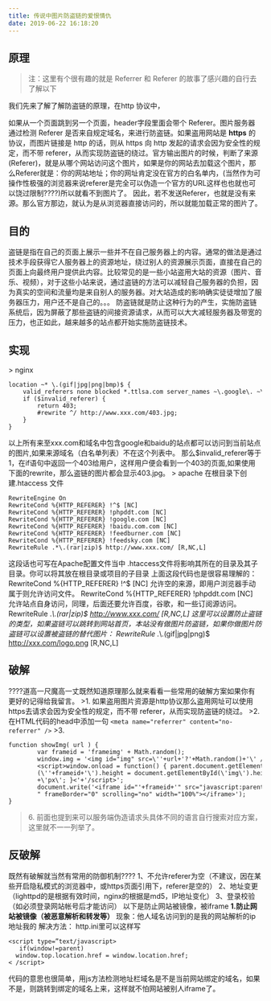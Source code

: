 ```yaml
---
title: 传说中图片防盗链的爱恨情仇
date: 2019-06-22 16:18:20
---
```


原理
--

> 注：这里有个很有趣的就是 Referrer 和 Referer 的故事了感兴趣的自行去了解以下

我们先来了解了解防盗链的原理，在http 协议中，
<!--truncate-->

如果从一个页面跳到另一个页面，header字段里面会带个 Referer。图片服务器通过检测 Referer 是否来自规定域名，来进行防盗链。如果盗用网站是 **https** 的 协议，而图片链接是 http 的话，则从 https 向 http 发起的请求会因为安全性的规定，而不带 referer，从而实现防盗链的绕过。官方输出图片的时候，判断了来源(Referer)，就是从哪个网站访问这个图片，如果是你的网站去加载这个图片，那么Referer就是：你的网站地址；你的网址肯定没在官方的白名单内，(当然作为可操作性极强的浏览器来说referer是完全可以伪造一个官方的URL这样也也就也可以饶过限制????)所以就看不到图片了。 因此，若不发送Referer，也就是没有来源。那么官方那边，就认为是从浏览器直接访问的，所以就能加载正常的图片了。

目的
--

盗链是指在自己的页面上展示一些并不在自己服务器上的内容。通常的做法是通过技术手段获得它人服务器上的资源地址，绕过别人的资源展示页面，直接在自己的页面上向最终用户提供此内容。比较常见的是一些小站盗用大站的资源（图片、音乐、视频），对于这些小站来说，通过盗链的方法可以减轻自己服务器的负担，因为真实的空间和流量均是来自别人的服务器。对大站造成的影响确实徒徒增加了服务器压力，用户还不是自己的。。。 防盗链就是防止这种行为的产生，实施防盗链系统后，因为屏蔽了那些盗链的间接资源请求，从而可以大大减轻服务器及带宽的压力，也正如此，越来越多的站点都开始实施防盗链技术。

实现
--

\> nginx

    location ~* \.(gif|jpg|png|bmp)$ {    
        valid_referers none blocked *.ttlsa.com server_names ~\.google\. ~\.baidu\.;    
        if ($invalid_referer) {        
            return 403;        
            #rewrite ^/ http://www.xxx.com/403.jpg;    
        }
    }

以上所有来至xxx.com和域名中包含google和baidu的站点都可以访问到当前站点的图片,如果来源域名（白名单列表）不在这个列表中。 那么$invalid_referer等于1，在if语句中返回一个403给用户，这样用户便会看到一个403的页面,如果使用下面的rewrite，那么盗链的图片都会显示403.jpg。 > apache 在根目录下创建.htaccess 文件

    RewriteEngine On
    RewriteCond %{HTTP_REFERER} !^$ [NC]
    RewriteCond %{HTTP_REFERER} !phpddt.com [NC]
    RewriteCond %{HTTP_REFERER} !google.com [NC]
    RewriteCond %{HTTP_REFERER} !baidu.com.com [NC]
    RewriteCond %{HTTP_REFERER} !feedburner.com [NC]
    RewriteCond %{HTTP_REFERER} !feedsky.com [NC]
    RewriteRule .*\.(rar|zip)$ http://www.xxx.com/ [R,NC,L]

这段话也可写在Apache配置文件当中 .htaccess文件将影响其所在的目录及其子目录。你可以将其放在根目录或项目的子目录 上面这段代码也是很容易理解的： RewriteCond %{HTTP\_REFERER} !^$ \[NC\] 允许空的来源，即用户浏览器手动属于则允许访问文件。 RewriteCond %{HTTP\_REFERER} !phpddt.com \[NC\] 允许站点自身访问，同理，后面还要允许百度，谷歌，和一些订阅源访问。 RewriteRule .*\\.(rar|zip)$ http://www.xxx.com/ \[R,NC,L\] 这里可以设置防止盗链的类型，如果盗链可以跳转到网站首页，本站没有做图片防盗链，如果你做图片防盗链可以设置被盗链的替代图片： RewriteRule .*\\.(gif|jpg|png)$ http://xxx.com/logo.png \[R,NC,L\]

破解
--

????道高一尺魔高一丈既然知道原理那么就来看看一些常用的破解方案如果你有更好的记得给我留言。 >1\. 如果盗用图片资源是http协议那么盗用网址可以使用https去请求会因为安全性的规定，而不带 referer，从而实现防盗链的绕过。 >2. 在HTML代码的head中添加一句 `<meta name="referrer" content="no-referrer" />`  >3.

    function showImg( url ) {
            var frameid = 'frameimg' + Math.random();
            window.img = '<img id="img" src=\''+url+'?'+Math.random()+'\' />
            <script>window.onload = function() { parent.document.getElementById
            (\''+frameid+'\').height = document.getElementById(\'img\').height
            +\'px\'; }<'+'/script>';
            document.write('<iframe id="'+frameid+'" src="javascript:parent.img;
            " frameBorder="0" scrolling="no" width="100%"></iframe>');
    }

>6\. 前面也提到来可以服务端伪造请求头具体不同的语言自行搜索对应方案，这里就不一一列举了。

反破解
---

既然有破解就当然有常用的防御机制???? 1、不允许referer为空（不建议，因在某些开启隐私模式的浏览器中，或https页面引用下，referer是空的） 2、地址变更（lighttpd的是根据有效时间，nginx的根据是md5，IP地址变化） 3、登录校验（如必须登录网站帐号后才能访问） 以下是防止网站被镜像，被iframe **1.防止网站被镜像（被恶意解析和转发等）** 现象：他人域名访问到的是我的网站解析的ip地址我的 解决方法： http.ini里可以这样写

    <script type=”text/javascript> 
       if(window!=parent) 
      window.top.location.href = window.location.href; 
    < /script>

代码的意思也很简单，用js方法检测地址栏域名是不是当前网站绑定的域名，如果不是，则跳转到绑定的域名上来，这样就不怕网站被别人iframe了。